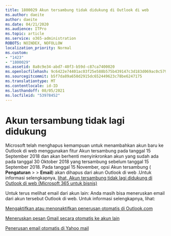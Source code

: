 ```yaml
---
title: 1800029 Akun tersambung tidak didukung di Outlook di web
ms.author: daeite
author: daeite
ms.date: 04/21/2020
ms.audience: ITPro
ms.topic: article
ms.service: o365-administration
ROBOTS: NOINDEX, NOFOLLOW
localization_priority: Normal
ms.custom:
- "1423"
- "1800029"
ms.assetid: 8a8c9e34-abd7-40f3-b59d-c87ca7400020
ms.openlocfilehash: 9c6422e74401ac03f25e588b575b439147c3d183d069ac0c579973cab326ff84
ms.sourcegitcommit: b5f7da89a650d2915dc652449623c78be6247175
ms.translationtype: MT
ms.contentlocale: id-ID
ms.lasthandoff: 08/05/2021
ms.locfileid: "53978452"
---
```

# <a name="connected-accounts-are-no-longer-supported"></a>Akun tersambung tidak lagi didukung

Microsoft telah menghapus kemampuan untuk menambahkan akun baru ke Outlook di web menggunakan fitur Akun tersambung pada tanggal 15 September 2018 dan akan berhenti menyinkronkan akun yang sudah ada pada tanggal 30 Oktober 2018 yang tersambung sebelum tanggal 15 September 2018. Pada tanggal 15 November, opsi Akun tersambung ( **Pengaturan** \>  \> **Email**) akan dihapus dari akun Outlook di web .Untuk informasi selengkapnya, [lihat, Akun tersambung tidak lagi didukung di Outlook di web (Microsoft 365 untuk bisnis)](https://support.office.com/article/Connected-accounts-is-no-longer-supported-in-Outlook-on-the-web-Office-365-for-business-accounts-5cc526bf-e928-4a99-8b9f-5e089df7d887)
  
Untuk terus melihat email dari akun lain: Anda masih bisa meneruskan email dari akun tersebut Outlook di web. Untuk informasi selengkapnya, lihat:
  
[Mengaktifkan atau menonaktifkan penerusan otomatis di Outlook.com](https://go.microsoft.com/fwlink/?linkid=2038346)
  
[Meneruskan pesan Gmail secara otomatis ke akun lain](https://aka.ms/forward-gmail-messages)
  
[Penerusan email otomatis di Yahoo mail](https://aka.ms/yahoo-email-forwarding)
  